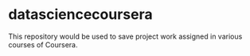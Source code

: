 # datasciencecoursera
This repository would be used to save project work assigned in various courses of Coursera.
